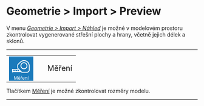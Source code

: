 
<h1>Geometrie &gt; Import &gt; Preview</h1>
<p>V menu <u><i>Geometrie &gt; Import &gt; Náhled</i></u> je možné v modelovém prostoru zkontrolovat vygenerované střešní plochy a hrany, včetně jejich délek a sklonů.</p>

<hr class="main"> <!-- Vodorovná čára jako oddělovač sekce -->

<p>
<table>
  <tr>
    <td>
      <div style="position: relative; width: 64px; height: 64px;">
        <img src="img/TapeMeasureIcon64x64.png" alt="TapeMeasureIcon64x64.png" width="64" height="64">
        <div style="position: absolute; bottom: 0; width: 100%; background: none; color: white; font-size: 12px; text-align: center;">
          Měření
        </div>
      </div>
    </td>
    <td style="vertical-align: middle; font-size: 20px; padding-left: 30px;">
      Měření
    </td>
  </tr>
</table>
</p>

<p>Tlačítkem <u>Měření</u> je možné zkontrolovat rozměry modelu.</p>

<hr class="main"> <!-- Vodorovná čára jako oddělovač sekce -->

<!-- product: HiStruct Roofs -->


